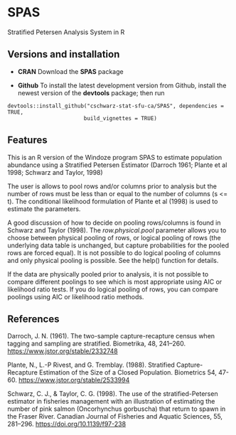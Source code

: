 # SPAS
Stratified Petersen Analysis System in R

## Versions and installation

  * **CRAN**  Download the **SPAS** package

  * **Github** To install the latest development version from Github, 
    install the newest version of the **devtools** package; then run
```
devtools::install_github("cschwarz-stat-sfu-ca/SPAS", dependencies = TRUE,
                        build_vignettes = TRUE)
```

## Features
This is an R version of the Windoze program SPAS to estimate population abundance
using a Stratified Petersen Estimator (Darroch 1961; Plante et al 1998; Schwarz and Taylor, 1998)

The user is allows to pool rows and/or columns prior to analysis but the number of rows must be
less than or equal to the number of columns (s <= t). The conditional likelihood formulation of
Plante et al (1998) is used to estimate the parameters. 

A good discussion 
of how to decide on pooling rows/columns is found in Schwarz and Taylor (1998). The *row.physical.pool*
parameter allows you to choose between physical pooling of rows, or logical pooling of rows (the underlying
data table is unchanged, but capture probabilities for the pooled rows are forced equal). It is not possible
to do logical pooling of columns and only physical pooling is possible. See the help() function 
for details.

If the data are physically pooled prior to analysis, it is not possible to compare different
poolings to see which is most appropriate using AIC or likelihood ratio tests. If you do logical 
pooling of rows, you can compare poolings using AIC or likelihood ratio methods.

## References
Darroch, J. N. (1961). The two-sample capture-recapture census when tagging and sampling are stratified. Biometrika, 48, 241–260.
https://www.jstor.org/stable/2332748

Plante, N., L.-P Rivest, and G. Tremblay. (1988). Stratified Capture-Recapture Estimation of the Size of a Closed Population. Biometrics 54, 47-60.
https://www.jstor.org/stable/2533994

Schwarz, C. J., & Taylor, C. G. (1998). The use of the stratified-Petersen estimator in fisheries management with an illustration of estimating the number of pink salmon (Oncorhynchus gorbuscha) that return to spawn in the Fraser River. Canadian Journal of Fisheries and Aquatic Sciences, 55, 281–296.
https://doi.org/10.1139/f97-238


